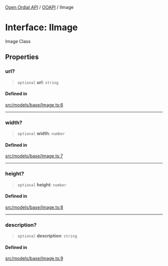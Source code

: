 [Open Ordial API](../../README.md) / [OOAPI](../README.md) / IImage

# Interface: IImage

Image Class

## Properties

### url?

> `optional` **url**: `string`

#### Defined in

[src/models/base/Image.ts:6](https://github.com/open-ordinal/open-ordinal-api/blob/70e118e56492403aed907a3616034144dfc18228/src/models/base/Image.ts#L6)

***

### width?

> `optional` **width**: `number`

#### Defined in

[src/models/base/Image.ts:7](https://github.com/open-ordinal/open-ordinal-api/blob/70e118e56492403aed907a3616034144dfc18228/src/models/base/Image.ts#L7)

***

### height?

> `optional` **height**: `number`

#### Defined in

[src/models/base/Image.ts:8](https://github.com/open-ordinal/open-ordinal-api/blob/70e118e56492403aed907a3616034144dfc18228/src/models/base/Image.ts#L8)

***

### description?

> `optional` **description**: `string`

#### Defined in

[src/models/base/Image.ts:9](https://github.com/open-ordinal/open-ordinal-api/blob/70e118e56492403aed907a3616034144dfc18228/src/models/base/Image.ts#L9)
